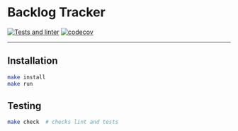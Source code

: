 # Backlog Tracker

[![Tests and linter](https://github.com/emp7yhead/backlog-tracker/actions/workflows/main.yml/badge.svg)](https://github.com/emp7yhead/backlog-tracker/actions/workflows/main.yml)
[![codecov](https://codecov.io/gh/emp7yhead/backlog-tracker/branch/main/graph/badge.svg?token=88SDB7UZMS)](https://codecov.io/gh/emp7yhead/backlog-tracker)

----

## Installation

```bash
make install
make run
```

## Testing

```bash
make check  # checks lint and tests
```
